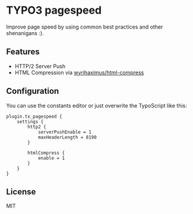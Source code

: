 # TYPO3 pagespeed

Improve page speed by using common best practices and other shenanigans :).

## Features

* HTTP/2 Server Push
* HTML Compression via [wyrihaximus/html-compress](https://github.com/WyriHaximus/HtmlCompress)

## Configuration

You can use the constants editor or just overwrite the TypoScript like this:

```typoscript
plugin.tx_pagespeed {
    settings {
        http2 {
            serverPushEnable = 1
            maxHeaderLength = 8190
        }

        htmlCompress {
            enable = 1
        }
    }
}
```

## License

MIT
